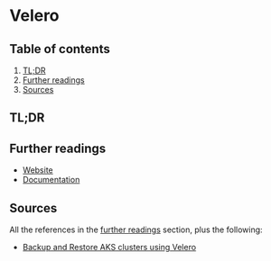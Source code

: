 # Velero

## Table of contents <!-- omit in toc -->

1. [TL;DR](#tldr)
1. [Further readings](#further-readings)
1. [Sources](#sources)

## TL;DR

## Further readings

- [Website]
- [Documentation]

## Sources

All the references in the [further readings] section, plus the following:

- [Backup and Restore AKS clusters using Velero]

<!--
  References
  -->

<!-- Upstream -->
[documentation]: https://velero.io/docs/main/
[website]: https://velero.io/

<!-- In-article sections -->
[further readings]: #further-readings

<!-- Others -->
[backup and restore aks clusters using velero]: https://github.com/mutazn/Backup-and-Restore-AKS-cluster-using-Velero
